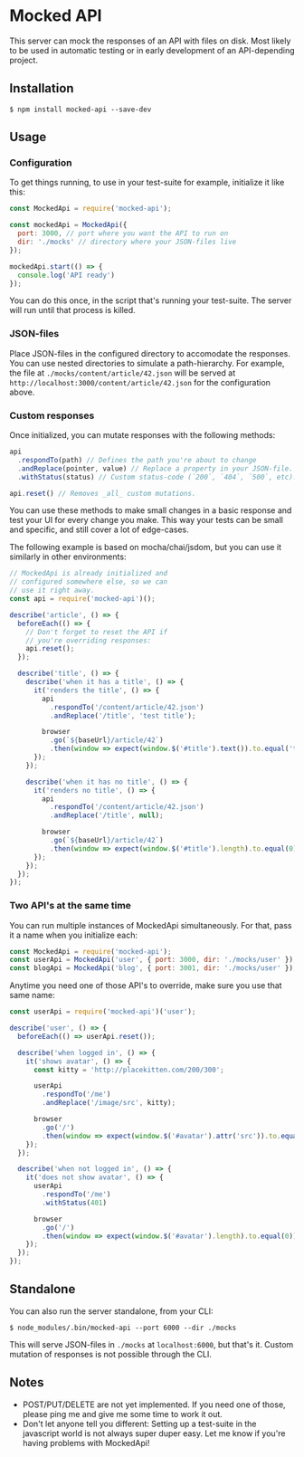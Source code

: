 # Mocked API

This server can mock the responses of an API with files on disk. Most likely to be used in automatic testing or in early development of an API-depending project.

## Installation
```
$ npm install mocked-api --save-dev
```

## Usage

### Configuration
To get things running, to use in your test-suite for example, initialize it like this:

```js
const MockedApi = require('mocked-api');

const mockedApi = MockedApi({
  port: 3000, // port where you want the API to run on
  dir: './mocks' // directory where your JSON-files live
});

mockedApi.start(() => {
  console.log('API ready')
});
```

You can do this once, in the script that's running your test-suite. The server will run until that process is killed.

### JSON-files
Place JSON-files in the configured directory to accomodate the responses. You can use nested directories to simulate a path-hierarchy. For example, the file at `./mocks/content/article/42.json` will be served at `http://localhost:3000/content/article/42.json` for the configuration above.

### Custom responses
Once initialized, you can mutate responses with the following methods:

```js
api
  .respondTo(path) // Defines the path you're about to change
  .andReplace(pointer, value) // Replace a property in your JSON-file. This is based on JSON-pointers, described in [RFC 6901](https://tools.ietf.org/html/rfc6901).
  .withStatus(status) // Custom status-code (`200`, `404`, `500`, etc).

api.reset() // Removes _all_ custom mutations.
```

You can use these methods to make small changes in a basic response and test your UI for every change you make. This way your tests can be small and specific, and still cover a lot of edge-cases.

The following example is based on mocha/chai/jsdom, but you can use it similarly in other environments:

```js
// MockedApi is already initialized and
// configured somewhere else, so we can
// use it right away.
const api = require('mocked-api')();

describe('article', () => {
  beforeEach(() => {
    // Don't forget to reset the API if
    // you're overriding responses:
    api.reset();
  });

  describe('title', () => {
    describe('when it has a title', () => {
      it('renders the title', () => {
        api
          .respondTo('/content/article/42.json')
          .andReplace('/title', 'test title');

        browser
          .go(`${baseUrl}/article/42`)
          .then(window => expect(window.$('#title').text()).to.equal('test title'));
      });
    });

    describe('when it has no title', () => {
      it('renders no title', () => {
        api
          .respondTo('/content/article/42.json')
          .andReplace('/title', null);

        browser
          .go(`${baseUrl}/article/42`)
          .then(window => expect(window.$('#title').length).to.equal(0));
      });
    });
  });
});
```

### Two API's at the same time
You can run multiple instances of MockedApi simultaneously. For that, pass it a name when you initialize each:

```js
const MockedApi = require('mocked-api');
const userApi = MockedApi('user', { port: 3000, dir: './mocks/user' });
const blogApi = MockedApi('blog', { port: 3001, dir: './mocks/user' });
```

Anytime you need one of those API's to override, make sure you use that same name:

```js
const userApi = require('mocked-api')('user');

describe('user', () => {
  beforeEach(() => userApi.reset());

  describe('when logged in', () => {
    it('shows avatar', () => {
      const kitty = 'http://placekitten.com/200/300';

      userApi
        .respondTo('/me')
        .andReplace('/image/src', kitty);

      browser
        .go('/')
        .then(window => expect(window.$('#avatar').attr('src')).to.equal(kitty));
    });
  });

  describe('when not logged in', () => {
    it('does not show avatar', () => {
      userApi
        .respondTo('/me')
        .withStatus(401)

      browser
        .go('/')
        .then(window => expect(window.$('#avatar').length).to.equal(0));
    });
  });
});
```

## Standalone
You can also run the server standalone, from your CLI:

```
$ node_modules/.bin/mocked-api --port 6000 --dir ./mocks
```

This will serve JSON-files in `./mocks` at `localhost:6000`, but that's it. Custom mutation of responses is not possible through the CLI.

## Notes

- POST/PUT/DELETE are not yet implemented. If you need one of those, please ping me and give me some time to work it out.
- Don't let anyone tell you different: Setting up a test-suite in the javascript world is not always super duper easy. Let me know if you're having problems with MockedApi!
